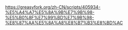 https://greasyfork.org/zh-CN/scripts/405934-%E5%A4%A7%E5%8A%9B%E7%9B%98-%E5%B0%8F%E7%99%BD%E7%9B%98-%E8%87%AA%E5%8A%A8%E8%B7%B3%E8%BD%AC

